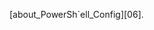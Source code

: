 














































































































































[about_PowerSh`ell_Config][06].